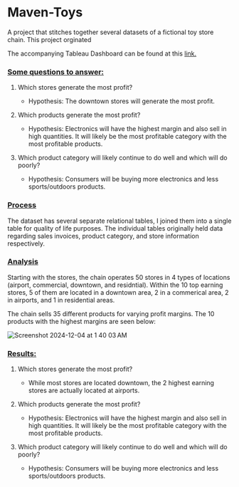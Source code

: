 # Maven-Toys

A project that stitches together several datasets of a fictional toy store chain. This project orginated

The accompanying Tableau Dashboard can be found at this [link.](https://public.tableau.com/app/profile/kyle.zhou/viz/MavenToys_17258582366480/Dashboard1)


### <ins> Some questions to answer: <ins>

1. Which stores generate the most profit?

    - Hypothesis: The downtown stores will generate the most profit.

2. Which products generate the most profit?

    - Hypothesis: Electronics will have the highest margin and also sell in high quantities. It will likely be the most profitable category with the most profitable products.

3. Which product category will likely continue to do well and which will do poorly?

    - Hypothesis: Consumers will be buying more electronics and less sports/outdoors products.
  

### <ins> Process <ins>

The dataset has several separate relational tables, I joined them into a single table for quality of life purposes. The individual tables originally held data regarding sales invoices, product category, and store information respectively.

### <ins> Analysis <ins>

Starting with the stores, the chain operates 50 stores in 4 types of locations (airport, commercial, downtown, and residntial). Within the 10 top earning stores, 5 of them are located in a downtown area, 2 in a commerical area, 2 in airports, and 1 in residential areas. 



The chain sells 35 different products for varying profit margins. The 10 products with the highest margins are seen below:

![Screenshot 2024-12-04 at 1 40 03 AM](https://github.com/user-attachments/assets/c43d6257-a593-4a37-a968-24618ee942fb)





### <ins> Results: <ins>

1. Which stores generate the most profit?

    - While most stores are located downtown, the 2 highest earning stores are actually located at airports.

2. Which products generate the most profit?

    - Hypothesis: Electronics will have the highest margin and also sell in high quantities. It will likely be the most profitable category with the most profitable products.

3. Which product category will likely continue to do well and which will do poorly?

    - Hypothesis: Consumers will be buying more electronics and less sports/outdoors products.
